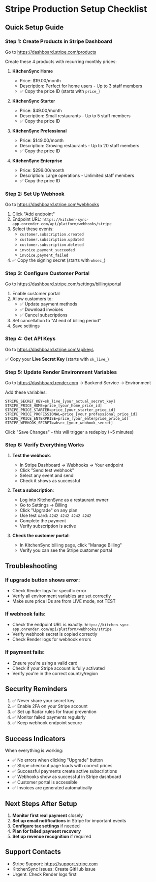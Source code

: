 # Stripe Production Setup Checklist

## Quick Setup Guide

### Step 1: Create Products in Stripe Dashboard
Go to https://dashboard.stripe.com/products

Create these 4 products with recurring monthly prices:

1. **KitchenSync Home**
   - Price: $19.00/month
   - Description: Perfect for home users - Up to 3 staff members
   - ✅ Copy the price ID (starts with `price_`)

2. **KitchenSync Starter**
   - Price: $49.00/month
   - Description: Small restaurants - Up to 5 staff members
   - ✅ Copy the price ID

3. **KitchenSync Professional**
   - Price: $149.00/month
   - Description: Growing restaurants - Up to 20 staff members
   - ✅ Copy the price ID

4. **KitchenSync Enterprise**
   - Price: $299.00/month
   - Description: Large operations - Unlimited staff members
   - ✅ Copy the price ID

### Step 2: Set Up Webhook
Go to https://dashboard.stripe.com/webhooks

1. Click "Add endpoint"
2. Endpoint URL: `https://kitchen-sync-app.onrender.com/api/platform/webhooks/stripe`
3. Select these events:
   - `customer.subscription.created`
   - `customer.subscription.updated`
   - `customer.subscription.deleted`
   - `invoice.payment_succeeded`
   - `invoice.payment_failed`
4. ✅ Copy the signing secret (starts with `whsec_`)

### Step 3: Configure Customer Portal
Go to https://dashboard.stripe.com/settings/billing/portal

1. Enable customer portal
2. Allow customers to:
   - ✅ Update payment methods
   - ✅ Download invoices
   - ✅ Cancel subscriptions
3. Set cancellation to "At end of billing period"
4. Save settings

### Step 4: Get API Keys
Go to https://dashboard.stripe.com/apikeys

✅ Copy your **Live Secret Key** (starts with `sk_live_`)

### Step 5: Update Render Environment Variables
Go to https://dashboard.render.com → Backend Service → Environment

Add these variables:

```
STRIPE_SECRET_KEY=sk_live_[your_actual_secret_key]
STRIPE_PRICE_HOME=price_[your_home_price_id]
STRIPE_PRICE_STARTER=price_[your_starter_price_id]
STRIPE_PRICE_PROFESSIONAL=price_[your_professional_price_id]
STRIPE_PRICE_ENTERPRISE=price_[your_enterprise_price_id]
STRIPE_WEBHOOK_SECRET=whsec_[your_webhook_secret]
```

Click "Save Changes" - this will trigger a redeploy (~5 minutes)

### Step 6: Verify Everything Works

1. **Test the webhook**:
   - In Stripe Dashboard → Webhooks → Your endpoint
   - Click "Send test webhook"
   - Select any event and send
   - Check it shows as successful

2. **Test a subscription**:
   - Log into KitchenSync as a restaurant owner
   - Go to Settings → Billing
   - Click "Upgrade" on any plan
   - Use test card: `4242 4242 4242 4242`
   - Complete the payment
   - Verify subscription is active

3. **Check the customer portal**:
   - In KitchenSync billing page, click "Manage Billing"
   - Verify you can see the Stripe customer portal

## Troubleshooting

### If upgrade button shows error:
- Check Render logs for specific error
- Verify all environment variables are set correctly
- Make sure price IDs are from LIVE mode, not TEST

### If webhook fails:
- Check the endpoint URL is exactly: `https://kitchen-sync-app.onrender.com/api/platform/webhooks/stripe`
- Verify webhook secret is copied correctly
- Check Render logs for webhook errors

### If payment fails:
- Ensure you're using a valid card
- Check if your Stripe account is fully activated
- Verify you're in the correct country/region

## Security Reminders

1. ✅ Never share your secret key
2. ✅ Enable 2FA on your Stripe account
3. ✅ Set up Radar rules for fraud prevention
4. ✅ Monitor failed payments regularly
5. ✅ Keep webhook endpoint secure

## Success Indicators

When everything is working:
- ✅ No errors when clicking "Upgrade" button
- ✅ Stripe checkout page loads with correct prices
- ✅ Successful payments create active subscriptions
- ✅ Webhooks show as successful in Stripe dashboard
- ✅ Customer portal is accessible
- ✅ Invoices are generated automatically

## Next Steps After Setup

1. **Monitor first real payment** closely
2. **Set up email notifications** in Stripe for important events
3. **Configure tax settings** if needed
4. **Plan for failed payment recovery**
5. **Set up revenue recognition** if required

## Support Contacts

- Stripe Support: https://support.stripe.com
- KitchenSync Issues: Create GitHub issue
- Urgent: Check Render logs first 